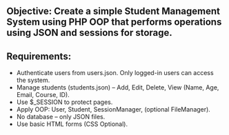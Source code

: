 ## Objective: Create a simple Student Management System using PHP OOP that performs operations using JSON and sessions for storage.

## Requirements: 
- Authenticate users from users.json. Only logged-in users can access the system.
- Manage students (students.json) – Add, Edit, Delete, View (Name, Age, Email, Course, ID). 
- Use $_SESSION to protect pages. 
- Apply OOP: User, Student, SessionManager, (optional FileManager). 
- No database – only JSON files. 
- Use basic HTML forms (CSS Optional).